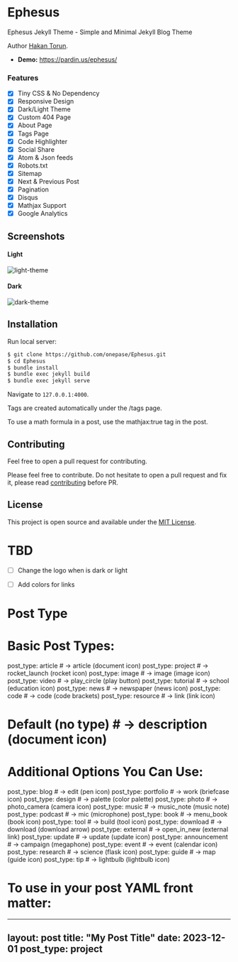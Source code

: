 # Ephesus

Ephesus Jekyll Theme - Simple and Minimal Jekyll Blog Theme

Author [Hakan Torun](https://hakan.io).

- **Demo:** https://pardin.us/ephesus/

### Features

- [x] Tiny CSS & No Dependency
- [x] Responsive Design
- [x] Dark/Light Theme
- [x] Custom 404 Page
- [x] About Page
- [x] Tags Page
- [x] Code Highlighter
- [x] Social Share
- [x] Atom & Json feeds
- [x] Robots.txt
- [x] Sitemap
- [x] Next & Previous Post
- [x] Pagination
- [x] Disqus
- [x] Mathjax Support
- [x] Google Analytics

## Screenshots

#### Light
![light-theme](https://github.com/onepase/Ephesus/blob/master/light.png)

#### Dark
![dark-theme](https://github.com/onepase/Ephesus/blob/master/dark.png)

## Installation

Run local server:

```bash
$ git clone https://github.com/onepase/Ephesus.git
$ cd Ephesus
$ bundle install
$ bundle exec jekyll build
$ bundle exec jekyll serve
```

Navigate to `127.0.0.1:4000`.

Tags are created automatically under the /tags page.

To use a math formula in a post, use the mathjax:true tag in the post.

## Contributing

Feel free to open a pull request for contributing.

Please feel free to contribute. Do not hesitate to open a pull request and fix it, please read [contributing](./CONTRIBUTING.md) before PR.

## License

This project is open source and available under the [MIT License](LICENSE.md).


# TBD
- [ ] Change the logo when is dark or light
- [ ] Add colors for links



# Post Type

# Basic Post Types:
post_type: article     # → article (document icon)
post_type: project     # → rocket_launch (rocket icon)
post_type: image       # → image (image icon)
post_type: video       # → play_circle (play button)
post_type: tutorial    # → school (education icon)
post_type: news        # → newspaper (news icon)
post_type: code        # → code (code brackets)
post_type: resource    # → link (link icon)
# Default (no type)    # → description (document icon)

# Additional Options You Can Use:
post_type: blog        # → edit (pen icon)
post_type: portfolio   # → work (briefcase icon)
post_type: design      # → palette (color palette)
post_type: photo       # → photo_camera (camera icon)
post_type: music       # → music_note (music note)
post_type: podcast     # → mic (microphone)
post_type: book        # → menu_book (book icon)
post_type: tool        # → build (tool icon)
post_type: download    # → download (download arrow)
post_type: external    # → open_in_new (external link)
post_type: update      # → update (update icon)
post_type: announcement # → campaign (megaphone)
post_type: event       # → event (calendar icon)
post_type: research    # → science (flask icon)
post_type: guide       # → map (guide icon)
post_type: tip         # → lightbulb (lightbulb icon)

# To use in your post YAML front matter:
---
layout: post
title: "My Post Title"
date: 2023-12-01
post_type: project
---